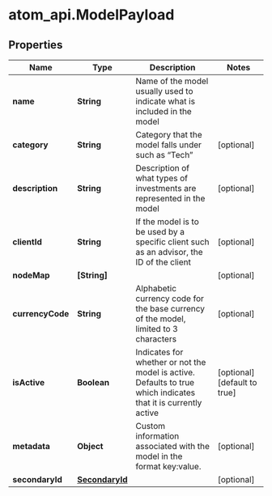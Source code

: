 # atom_api.ModelPayload

## Properties
Name | Type | Description | Notes
------------ | ------------- | ------------- | -------------
**name** | **String** | Name of the model usually used to indicate what is included in the model | 
**category** | **String** | Category that the model falls under such as “Tech” | [optional] 
**description** | **String** | Description of what types of investments are represented in the model | [optional] 
**clientId** | **String** | If the model is to be used by a specific client such as an advisor, the ID of the client | [optional] 
**nodeMap** | **[String]** |  | [optional] 
**currencyCode** | **String** | Alphabetic currency code for the base currency of the model, limited to 3 characters | [optional] 
**isActive** | **Boolean** | Indicates for whether or not the model is active. Defaults to true which indicates that it is currently active | [optional] [default to true]
**metadata** | **Object** | Custom information associated with the model in the format key:value. | [optional] 
**secondaryId** | [**SecondaryId**](SecondaryId.md) |  | [optional] 



